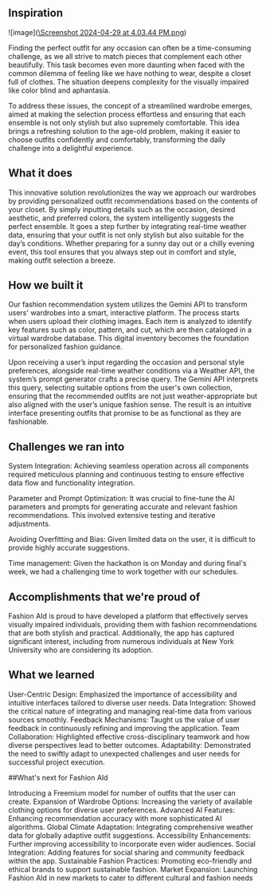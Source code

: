 ## Inspiration

![image]([\Screenshot 2024-04-29 at 4.03.44 PM.png](https://github.com/csendranshi/FashionAId/blob/master/Screenshot%202024-04-29%20at%204.03.44%20PM.png))

Finding the perfect outfit for any occasion can often be a time-consuming challenge, as we all strive to match pieces that complement each other beautifully. This task becomes even more daunting when faced with the common dilemma of feeling like we have nothing to wear, despite a closet full of clothes. The situation deepens complexity for the visually impaired like color blind and aphantasia.

To address these issues, the concept of a streamlined wardrobe emerges, aimed at making the selection process effortless and ensuring that each ensemble is not only stylish but also supremely comfortable. This idea brings a refreshing solution to the age-old problem, making it easier to choose outfits confidently and comfortably, transforming the daily challenge into a delightful experience.

## What it does

This innovative solution revolutionizes the way we approach our wardrobes by providing personalized outfit recommendations based on the contents of your closet. By simply inputting details such as the occasion, desired aesthetic, and preferred colors, the system intelligently suggests the perfect ensemble. It goes a step further by integrating real-time weather data, ensuring that your outfit is not only stylish but also suitable for the day’s conditions. Whether preparing for a sunny day out or a chilly evening event, this tool ensures that you always step out in comfort and style, making outfit selection a breeze.

## How we built it

Our fashion recommendation system utilizes the Gemini API to transform users' wardrobes into a smart, interactive platform. The process starts when users upload their clothing images. Each item is analyzed to identify key features such as color, pattern, and cut, which are then cataloged in a virtual wardrobe database. This digital inventory becomes the foundation for personalized fashion guidance.

Upon receiving a user’s input regarding the occasion and personal style preferences, alongside real-time weather conditions via a Weather API, the system’s prompt generator crafts a precise query. The Gemini API interprets this query, selecting suitable options from the user's own collection, ensuring that the recommended outfits are not just weather-appropriate but also aligned with the user’s unique fashion sense. The result is an intuitive interface presenting outfits that promise to be as functional as they are fashionable.

## Challenges we ran into

System Integration: Achieving seamless operation across all components required meticulous planning and continuous testing to ensure effective data flow and functionality integration.

Parameter and Prompt Optimization: It was crucial to fine-tune the AI parameters and prompts for generating accurate and relevant fashion recommendations. This involved extensive testing and iterative adjustments.

Avoiding Overfitting and Bias: Given limited data on the user, it is difficult to provide highly accurate suggestions.

Time management: Given the hackathon is on Monday and during final's week, we had a challenging time to work together with our schedules.

## Accomplishments that we're proud of

Fashion AId is proud to have developed a platform that effectively serves visually impaired individuals, providing them with fashion recommendations that are both stylish and practical. Additionally, the app has captured significant interest, including from numerous individuals at New York University who are considering its adoption.

## What we learned

User-Centric Design: Emphasized the importance of accessibility and intuitive interfaces tailored to diverse user needs.
Data Integration: Showed the critical nature of integrating and managing real-time data from various sources smoothly.
Feedback Mechanisms: Taught us the value of user feedback in continuously refining and improving the application.
Team Collaboration: Highlighted effective cross-disciplinary teamwork and how diverse perspectives lead to better outcomes.
Adaptability: Demonstrated the need to swiftly adapt to unexpected challenges and user needs for successful project execution.

##What's next for Fashion AId

Introducing a Freemium model for number of outfits that the user can create.
Expansion of Wardrobe Options: Increasing the variety of available clothing options for diverse user preferences.
Advanced AI Features: Enhancing recommendation accuracy with more sophisticated AI algorithms.
Global Climate Adaptation: Integrating comprehensive weather data for globally adaptive outfit suggestions.
Accessibility Enhancements: Further improving accessibility to incorporate even wider audiences.
Social Integration: Adding features for social sharing and community feedback within the app.
Sustainable Fashion Practices: Promoting eco-friendly and ethical brands to support sustainable fashion.
Market Expansion: Launching Fashion AId in new markets to cater to different cultural and fashion needs
